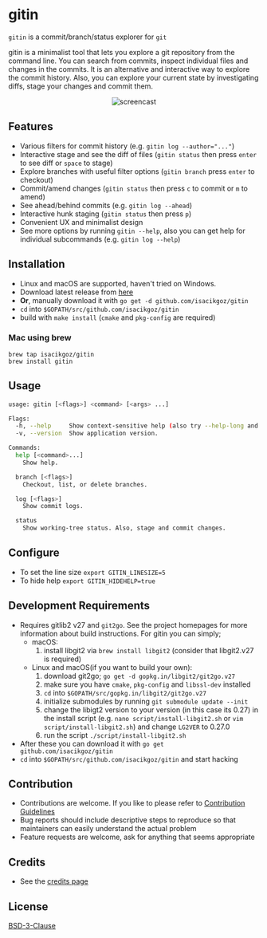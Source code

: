 # gitin

`gitin` is a commit/branch/status explorer for `git`

gitin is a minimalist tool that lets you explore a git repository from the command line. You can search from commits, inspect individual files and changes in the commits. It is an alternative and interactive way to explore the commit history. Also, you can explore your current state by investigating diffs, stage your changes and commit them.

<p align="center">
   <img src="https://github.com/isacikgoz/gitin/blob/master/img/screencast.gif" alt="screencast"/>
</p>

## Features
- Various filters for commit history (e.g. `gitin log --author="..."`)
- Interactive stage and see the diff of files (`gitin status` then press `enter` to see diff or `space` to stage)
- Explore branches with useful filter options (`gitin branch` press `enter` to checkout)
- Commit/amend changes (`gitin status` then press `c` to commit or `m` to amend)
- See ahead/behind commits (e.g. `gitin log --ahead`)
- Interactive hunk staging (`gitin status` then press `p`)
- Convenient UX and minimalist design
- See more options by running `gitin --help`, also you can get help for individual subcommands (e.g. `gitin log --help`)

## Installation
- Linux and macOS are supported, haven't tried on Windows.
- Download latest release from [here](https://github.com/isacikgoz/gitin/releases)
- **Or**, manually download it with `go get -d github.com/isacikgoz/gitin`
- `cd` into `$GOPATH/src/github.com/isacikgoz/gitin`
- build with `make install` (`cmake` and `pkg-config` are required)

### Mac using brew
```
brew tap isacikgoz/gitin
brew install gitin
```

## Usage
```bash
usage: gitin [<flags>] <command> [<args> ...]

Flags:
  -h, --help     Show context-sensitive help (also try --help-long and --help-man).
  -v, --version  Show application version.

Commands:
  help [<command>...]
    Show help.

  branch [<flags>]
    Checkout, list, or delete branches.

  log [<flags>]
    Show commit logs.

  status
    Show working-tree status. Also, stage and commit changes.

```

## Configure
- To set the line size `export GITIN_LINESIZE=5`
- To hide help `export GITIN_HIDEHELP=true`

## Development Requirements
- Requires gitlib2 v27 and `git2go`. See the project homepages for more information about build instructions. For gitin you can simply;
  - macOS:
    1. install libgit2 via `brew install libgit2` (consider that libgit2.v27 is required)
  - Linux and macOS(if you want to build your own):
    1. download git2go; `go get -d gopkg.in/libgit2/git2go.v27`
    2. make sure you have `cmake`, `pkg-config` and `libssl-dev` installed
    3. `cd` into `$GOPATH/src/gopkg.in/libgit2/git2go.v27`
    4. initialize submodules by running `git submodule update --init`
    5. change the libigt2 version to your version (in this case its 0.27) in the install script (e.g. `nano script/install-libgit2.sh` or `vim script/install-libgit2.sh`) and change `LG2VER` to 0.27.0
    6. run the script `./script/install-libgit2.sh`
- After these you can download it with `go get github.com/isacikgoz/gitin`
- `cd` into `$GOPATH/src/github.com/isacikgoz/gitin` and start hacking

## Contribution
- Contributions are welcome. If you like to please refer to [Contribution Guidelines](/CONTRIBUTING.md)
- Bug reports should include descriptive steps to reproduce so that maintainers can easily understand the actual problem
- Feature requests are welcome, ask for anything that seems appropriate

## Credits
- See the [credits page](https://github.com/isacikgoz/gitin/wiki/Credits)

## License
[BSD-3-Clause](/LICENSE)
